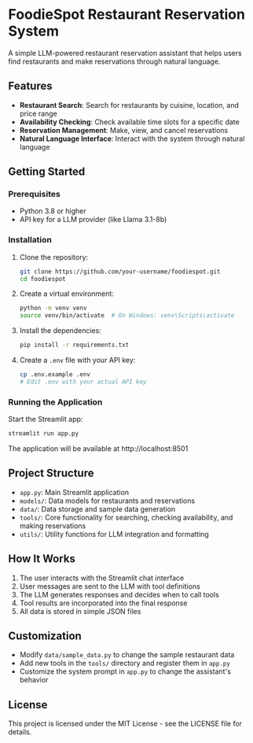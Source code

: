# FoodieSpot Restaurant Reservation System

A simple LLM-powered restaurant reservation assistant that helps users find restaurants and make reservations through natural language.

## Features

- **Restaurant Search**: Search for restaurants by cuisine, location, and price range
- **Availability Checking**: Check available time slots for a specific date
- **Reservation Management**: Make, view, and cancel reservations
- **Natural Language Interface**: Interact with the system through natural language

## Getting Started

### Prerequisites

- Python 3.8 or higher
- API key for a LLM provider (like Llama 3.1-8b)

### Installation

1. Clone the repository:
   ```bash
   git clone https://github.com/your-username/foodiespot.git
   cd foodiespot
   ```

2. Create a virtual environment:
   ```bash
   python -m venv venv
   source venv/bin/activate  # On Windows: venv\Scripts\activate
   ```

3. Install the dependencies:
   ```bash
   pip install -r requirements.txt
   ```

4. Create a `.env` file with your API key:
   ```bash
   cp .env.example .env
   # Edit .env with your actual API key
   ```

### Running the Application

Start the Streamlit app:
```bash
streamlit run app.py
```

The application will be available at http://localhost:8501

## Project Structure

- `app.py`: Main Streamlit application
- `models/`: Data models for restaurants and reservations
- `data/`: Data storage and sample data generation
- `tools/`: Core functionality for searching, checking availability, and making reservations
- `utils/`: Utility functions for LLM integration and formatting

## How It Works

1. The user interacts with the Streamlit chat interface
2. User messages are sent to the LLM with tool definitions
3. The LLM generates responses and decides when to call tools
4. Tool results are incorporated into the final response
5. All data is stored in simple JSON files

## Customization

- Modify `data/sample_data.py` to change the sample restaurant data
- Add new tools in the `tools/` directory and register them in `app.py`
- Customize the system prompt in `app.py` to change the assistant's behavior

## License

This project is licensed under the MIT License - see the LICENSE file for details.